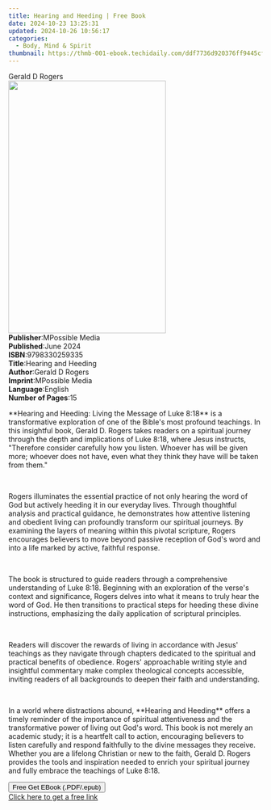 ```yaml
---
title: Hearing and Heeding | Free Book
date: 2024-10-23 13:25:31
updated: 2024-10-26 10:56:17
categories:
  - Body, Mind & Spirit
thumbnail: https://thmb-001-ebook.techidaily.com/ddf7736d920376ff9445cf4ff510b04c5a49a85035d6a7ebb18cab544065008b.jpg
---
```

<main id="book-container">
  <div class="flex flex-col">
    <div class="book-brief flex-1 py-6 px-4 sm:p-6 md:py-10 md:px-8">
      <!-- brief-->
      <div class="book-brief-main">Gerald D Rogers</div>
    </div>
    <div
      class="book-meta-info flex-1 grid gap-4 col-start-1 col-end-3 row-start-1 sm:mb-6 sm:grid-cols-4 lg:gap-6 lg:col-start-2 lg:row-end-6 lg:row-span-6 lg:mb-0"
    >
      <div
        class="book-meta-info-left place-content-center mt-4 p-4 text-sm leading-6 col-start-2 col-span-2 dark:text-slate-400"
      >
        <img
          class="w-full h-500 object-cover rounded-lg sm:h-255 sm:col-span-2 lg:col-span-full"
          src="https://img-001-ebook.techidaily.com/d8fb15677d07a70b07877d3a3c6e320af36b6caf1d9b9d4605fa658df0b1200a.jpg"
          alt=""
          width="312"
          height="500"
        />
      </div>
      <div
        class="book-meta-info-right mt-2 col-start-1 row-start-2 col-span-3 self-center"
      >
        <!-- meta data  -->
        <div class="flex flex-col px-4 md:px-8">
          <div class="flex-1">
            <strong>Publisher</strong>:<span class="px-2">MPossible Media</span>
          </div>
          <div class="flex-1">
            <strong>Published</strong>:<span class="px-2">June 2024</span>
          </div>
          <div class="flex-1">
            <strong>ISBN</strong>:<span class="px-2">9798330259335</span>
          </div>
          <div class="flex-1">
            <strong>Title</strong>:<span class="px-2">Hearing and Heeding</span>
          </div>
          <div class="flex-1">
            <strong>Author</strong>:<span class="px-2">Gerald D Rogers</span>
          </div>
          <div class="flex-1">
            <strong>Imprint</strong>:<span class="px-2">MPossible Media</span>
          </div>
          <div class="flex-1">
            <strong>Language</strong>:<span class="px-2">English</span>
          </div>
          <div class="flex-1">
            <strong>Number of Pages</strong>:<span class="px-2">15</span>
          </div>
        </div>
      </div>
    </div>
    <div class="book-description flex-1 py-6 px-4 sm:p-6 md:py-10 md:px-8">
      <div class="book-description-main">
        <div accordion-content="" id="description">
          <p>
            **Hearing and Heeding: Living the Message of Luke 8:18** is a
            transformative exploration of one of the Bible's most profound
            teachings. In this insightful book, Gerald D. Rogers takes readers
            on a spiritual journey through the depth and implications of Luke
            8:18, where Jesus instructs, "Therefore consider carefully how you
            listen. Whoever has will be given more; whoever does not have, even
            what they think they have will be taken from them."
          </p>
          <p><br /></p>
          <p>
            Rogers illuminates the essential practice of not only hearing the
            word of God but actively heeding it in our everyday lives. Through
            thoughtful analysis and practical guidance, he demonstrates how
            attentive listening and obedient living can profoundly transform our
            spiritual journeys. By examining the layers of meaning within this
            pivotal scripture, Rogers encourages believers to move beyond
            passive reception of God's word and into a life marked by active,
            faithful response.
          </p>
          <p><br /></p>
          <p>
            The book is structured to guide readers through a comprehensive
            understanding of Luke 8:18. Beginning with an exploration of the
            verse's context and significance, Rogers delves into what it means
            to truly hear the word of God. He then transitions to practical
            steps for heeding these divine instructions, emphasizing the daily
            application of scriptural principles.
          </p>
          <p><br /></p>
          <p>
            Readers will discover the rewards of living in accordance with
            Jesus' teachings as they navigate through chapters dedicated to the
            spiritual and practical benefits of obedience. Rogers' approachable
            writing style and insightful commentary make complex theological
            concepts accessible, inviting readers of all backgrounds to deepen
            their faith and understanding.
          </p>
          <p><br /></p>
          <p>
            In a world where distractions abound, **Hearing and Heeding** offers
            a timely reminder of the importance of spiritual attentiveness and
            the transformative power of living out God's word. This book is not
            merely an academic study; it is a heartfelt call to action,
            encouraging believers to listen carefully and respond faithfully to
            the divine messages they receive. Whether you are a lifelong
            Christian or new to the faith, Gerald D. Rogers provides the tools
            and inspiration needed to enrich your spiritual journey and fully
            embrace the teachings of Luke 8:18.
          </p>
        </div>
        <div class="accordion-fader"></div>
      </div>
    </div>
    <div class="book-excerpts flex-1 py-6 px-4 sm:p-6 md:py-10 md:px-8"></div>
    <div
      class="book-about-author flex-1 py-6 px-4 sm:p-6 md:py-10 md:px-8"
    ></div>
    <div class="book-free-get flex-1 py-6 px-4 sm:p-6 md:py-10 md:px-8">
      <button
        id="btn-free-get"
        class="bg-blue-500 hover:bg-blue-700 text-white font-bold py-2 px-4 rounded"
      >
        Free Get EBook (.PDF/.epub)
      </button>
      <div id="countdown-display" class="px-2 text-lg mt-2"></div>
      <a
        id="free-link"
        class="hidden bg-blue-500 hover:bg-blue-700 text-white font-bold py-2 px-4 rounded"
        href="https://www.ebooks.com/en-us/book/211399938/hearing-and-heeding/gerald-d-rogers/"
        target="_blank"
        >Click here to get a free link</a
      >
    </div>
    <script>
      let countdownTime = 0;
      let countdownInterval = null;
      document
        .getElementById('btn-free-get')
        .addEventListener('click', startCountdown);
      function startCountdown() {
        countdownTime = new Date().getTime() + 60000 * 3;
        countdownInterval = setInterval(updateCountdown, 1000);
        document.getElementById('btn-free-get').disabled = true;
        document
          .getElementById('btn-free-get')
          .classList.add('bg-gray-500', 'cursor-not-allowed');
      }
      function updateCountdown() {
        let currentTime = new Date().getTime();
        let timeLeft = countdownTime - currentTime;
        let secondsLeft = Math.floor(timeLeft / 1000);
        document.getElementById('countdown-display').innerHTML =
          `Remaining time: ${secondsLeft} seconds.`;
        if (secondsLeft <= 0) {
          clearInterval(countdownInterval);
          document.getElementById('btn-free-get').classList.add('hidden');
          document.getElementById('free-link').classList.remove('hidden');
          document.getElementById('countdown-display').innerHTML = '';
        }
      }
    </script>
  </div>
</main>
